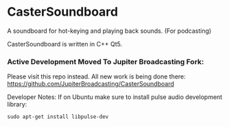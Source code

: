 CasterSoundboard
================

A soundboard for hot-keying and playing back sounds. (For podcasting)

CasterSoundboard is written in C++ Qt5.

### Active Development Moved To Jupiter Broadcasting Fork:
Please visit this repo instead. All new work is being done there:
https://github.com/JupiterBroadcasting/CasterSoundboard


Developer Notes:
If on Ubuntu make sure to install pulse audio development library:
```
sudo apt-get install libpulse-dev
```
